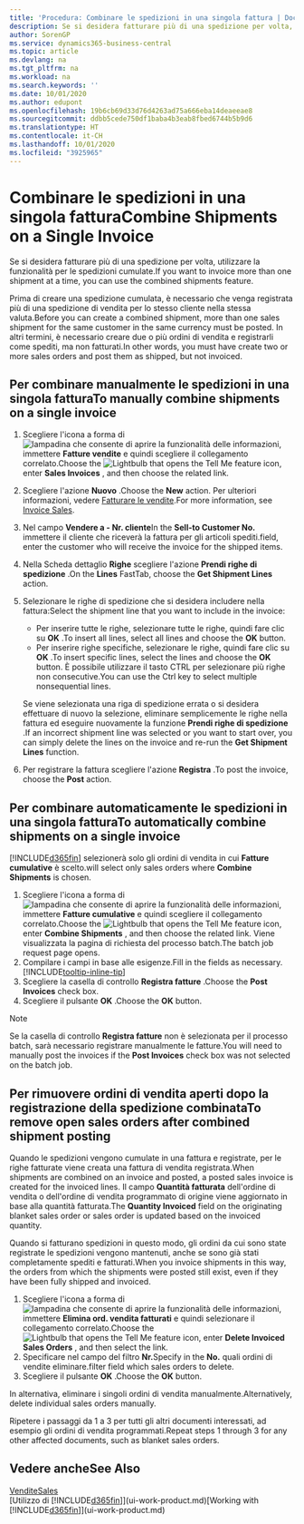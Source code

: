 ```yaml
---
title: 'Procedura: Combinare le spedizioni in una singola fattura | Documenti Microsoft'
description: Se si desidera fatturare più di una spedizione per volta, utilizzare la funzionalità per le spedizioni cumulate.
author: SorenGP
ms.service: dynamics365-business-central
ms.topic: article
ms.devlang: na
ms.tgt_pltfrm: na
ms.workload: na
ms.search.keywords: ''
ms.date: 10/01/2020
ms.author: edupont
ms.openlocfilehash: 19b6cb69d33d76d4263ad75a666eba14deaeeae8
ms.sourcegitcommit: ddbb5cede750df1baba4b3eab8fbed6744b5b9d6
ms.translationtype: HT
ms.contentlocale: it-CH
ms.lasthandoff: 10/01/2020
ms.locfileid: "3925965"
---
```

# <a name="combine-shipments-on-a-single-invoice"></a><span data-ttu-id="33054-103">Combinare le spedizioni in una singola fattura</span><span class="sxs-lookup"><span data-stu-id="33054-103">Combine Shipments on a Single Invoice</span></span>
<span data-ttu-id="33054-104">Se si desidera fatturare più di una spedizione per volta, utilizzare la funzionalità per le spedizioni cumulate.</span><span class="sxs-lookup"><span data-stu-id="33054-104">If you want to invoice more than one shipment at a time, you can use the combined shipments feature.</span></span>  

<span data-ttu-id="33054-105">Prima di creare una spedizione cumulata, è necessario che venga registrata più di una spedizione di vendita per lo stesso cliente nella stessa valuta.</span><span class="sxs-lookup"><span data-stu-id="33054-105">Before you can create a combined shipment, more than one sales shipment for the same customer in the same currency must be posted.</span></span> <span data-ttu-id="33054-106">In altri termini, è necessario creare due o più ordini di vendita e registrarli come spediti, ma non fatturati.</span><span class="sxs-lookup"><span data-stu-id="33054-106">In other words, you must have create two or more sales orders and post them as shipped, but not invoiced.</span></span> 

## <a name="to-manually-combine-shipments-on-a-single-invoice"></a><span data-ttu-id="33054-107">Per combinare manualmente le spedizioni in una singola fattura</span><span class="sxs-lookup"><span data-stu-id="33054-107">To manually combine shipments on a single invoice</span></span>  
1. <span data-ttu-id="33054-108">Scegliere l'icona a forma di ![lampadina che consente di aprire la funzionalità delle informazioni](media/ui-search/search_small.png "Informazioni sull'operazione che si desidera eseguire"), immettere **Fatture vendite** e quindi scegliere il collegamento correlato.</span><span class="sxs-lookup"><span data-stu-id="33054-108">Choose the ![Lightbulb that opens the Tell Me feature](media/ui-search/search_small.png "Tell me what you want to do") icon, enter **Sales Invoices** , and then choose the related link.</span></span>  
2. <span data-ttu-id="33054-109">Scegliere l'azione **Nuovo** .</span><span class="sxs-lookup"><span data-stu-id="33054-109">Choose the **New** action.</span></span> <span data-ttu-id="33054-110">Per ulteriori informazioni, vedere [Fatturare le vendite](sales-how-invoice-sales.md).</span><span class="sxs-lookup"><span data-stu-id="33054-110">For more information, see [Invoice Sales](sales-how-invoice-sales.md).</span></span>
3. <span data-ttu-id="33054-111">Nel campo **Vendere a - Nr. cliente**</span><span class="sxs-lookup"><span data-stu-id="33054-111">In the **Sell-to Customer No.**</span></span> <span data-ttu-id="33054-112">immettere il cliente che riceverà la fattura per gli articoli spediti.</span><span class="sxs-lookup"><span data-stu-id="33054-112">field, enter the customer who will receive the invoice for the shipped items.</span></span>  
4. <span data-ttu-id="33054-113">Nella Scheda dettaglio **Righe** scegliere l'azione **Prendi righe di spedizione** .</span><span class="sxs-lookup"><span data-stu-id="33054-113">On the **Lines** FastTab, choose the **Get Shipment Lines** action.</span></span>  
5. <span data-ttu-id="33054-114">Selezionare le righe di spedizione che si desidera includere nella fattura:</span><span class="sxs-lookup"><span data-stu-id="33054-114">Select the shipment line that you want to include in the invoice:</span></span>  

    - <span data-ttu-id="33054-115">Per inserire tutte le righe, selezionare tutte le righe, quindi fare clic su **OK** .</span><span class="sxs-lookup"><span data-stu-id="33054-115">To insert all lines, select all lines and choose the **OK** button.</span></span>  
    - <span data-ttu-id="33054-116">Per inserire righe specifiche, selezionare le righe, quindi fare clic su **OK** .</span><span class="sxs-lookup"><span data-stu-id="33054-116">To insert specific lines, select the lines and choose the **OK** button.</span></span> <span data-ttu-id="33054-117">È possibile utilizzare il tasto CTRL per selezionare più righe non consecutive.</span><span class="sxs-lookup"><span data-stu-id="33054-117">You can use the Ctrl key to select multiple nonsequential lines.</span></span>  

    <span data-ttu-id="33054-118">Se viene selezionata una riga di spedizione errata o si desidera effettuare di nuovo la selezione, eliminare semplicemente le righe nella fattura ed eseguire nuovamente la funzione **Prendi righe di spedizione** .</span><span class="sxs-lookup"><span data-stu-id="33054-118">If an incorrect shipment line was selected or you want to start over, you can simply delete the lines on the invoice and re-run the **Get Shipment Lines** function.</span></span>  
7. <span data-ttu-id="33054-119">Per registrare la fattura scegliere l'azione **Registra** .</span><span class="sxs-lookup"><span data-stu-id="33054-119">To post the invoice, choose the **Post** action.</span></span>  

## <a name="to-automatically-combine-shipments-on-a-single-invoice"></a><span data-ttu-id="33054-120">Per combinare automaticamente le spedizioni in una singola fattura</span><span class="sxs-lookup"><span data-stu-id="33054-120">To automatically combine shipments on a single invoice</span></span>  
[!INCLUDE[d365fin](includes/d365fin_md.md)] <span data-ttu-id="33054-121">selezionerà solo gli ordini di vendita in cui **Fatture cumulative** è scelto.</span><span class="sxs-lookup"><span data-stu-id="33054-121">will select only sales orders where **Combine Shipments** is chosen.</span></span> 

1. <span data-ttu-id="33054-122">Scegliere l'icona a forma di ![lampadina che consente di aprire la funzionalità delle informazioni](media/ui-search/search_small.png "Informazioni sull'operazione che si desidera eseguire"), immettere **Fatture cumulative** e quindi scegliere il collegamento correlato.</span><span class="sxs-lookup"><span data-stu-id="33054-122">Choose the ![Lightbulb that opens the Tell Me feature](media/ui-search/search_small.png "Tell me what you want to do") icon, enter **Combine Shipments** , and then choose the related link.</span></span> <span data-ttu-id="33054-123">Viene visualizzata la pagina di richiesta del processo batch.</span><span class="sxs-lookup"><span data-stu-id="33054-123">The batch job request page opens.</span></span>  
2. <span data-ttu-id="33054-124">Compilare i campi in base alle esigenze.</span><span class="sxs-lookup"><span data-stu-id="33054-124">Fill in the fields as necessary.</span></span> [!INCLUDE[tooltip-inline-tip](includes/tooltip-inline-tip_md.md)]
3. <span data-ttu-id="33054-125">Scegliere la casella di controllo **Registra fatture** .</span><span class="sxs-lookup"><span data-stu-id="33054-125">Choose the **Post Invoices** check box.</span></span>  
4. <span data-ttu-id="33054-126">Scegliere il pulsante **OK** .</span><span class="sxs-lookup"><span data-stu-id="33054-126">Choose the **OK** button.</span></span>  

> [!NOTE]  
>  <span data-ttu-id="33054-127">Se la casella di controllo **Registra fatture** non è selezionata per il processo batch, sarà necessario registrare manualmente le fatture.</span><span class="sxs-lookup"><span data-stu-id="33054-127">You will need to manually post the invoices if the **Post Invoices** check box was not selected on the batch job.</span></span>  

## <a name="to-remove-open-sales-orders-after-combined-shipment-posting"></a><span data-ttu-id="33054-128">Per rimuovere ordini di vendita aperti dopo la registrazione della spedizione combinata</span><span class="sxs-lookup"><span data-stu-id="33054-128">To remove open sales orders after combined shipment posting</span></span> 
<span data-ttu-id="33054-129">Quando le spedizioni vengono cumulate in una fattura e registrate, per le righe fatturate viene creata una fattura di vendita registrata.</span><span class="sxs-lookup"><span data-stu-id="33054-129">When shipments are combined on an invoice and posted, a posted sales invoice is created for the invoiced lines.</span></span> <span data-ttu-id="33054-130">Il campo **Quantità fatturata** dell'ordine di vendita o dell'ordine di vendita programmato di origine viene aggiornato in base alla quantità fatturata.</span><span class="sxs-lookup"><span data-stu-id="33054-130">The **Quantity Invoiced** field on the originating blanket sales order or sales order is updated based on the invoiced quantity.</span></span>  

<span data-ttu-id="33054-131">Quando si fatturano spedizioni in questo modo, gli ordini da cui sono state registrate le spedizioni vengono mantenuti, anche se sono già stati completamente spediti e fatturati.</span><span class="sxs-lookup"><span data-stu-id="33054-131">When you invoice shipments in this way, the orders from which the shipments were posted still exist, even if they have been fully shipped and invoiced.</span></span>   

1. <span data-ttu-id="33054-132">Scegliere l'icona a forma di ![lampadina che consente di aprire la funzionalità delle informazioni](media/ui-search/search_small.png "Informazioni sull'operazione che si desidera eseguire"), immettere **Elimina ord. vendita fatturati** e quindi selezionare il collegamento correlato.</span><span class="sxs-lookup"><span data-stu-id="33054-132">Choose the ![Lightbulb that opens the Tell Me feature](media/ui-search/search_small.png "Tell me what you want to do") icon, enter **Delete Invoiced Sales Orders** , and then select the link.</span></span>  
2. <span data-ttu-id="33054-133">Specificare nel campo del filtro **Nr.**</span><span class="sxs-lookup"><span data-stu-id="33054-133">Specify in the **No.**</span></span> <span data-ttu-id="33054-134">quali ordini di vendite eliminare.</span><span class="sxs-lookup"><span data-stu-id="33054-134">filter field which sales orders to delete.</span></span>  
3. <span data-ttu-id="33054-135">Scegliere il pulsante **OK** .</span><span class="sxs-lookup"><span data-stu-id="33054-135">Choose the **OK** button.</span></span>  

<span data-ttu-id="33054-136">In alternativa, eliminare i singoli ordini di vendita manualmente.</span><span class="sxs-lookup"><span data-stu-id="33054-136">Alternatively, delete individual sales orders manually.</span></span>  

<span data-ttu-id="33054-137">Ripetere i passaggi da 1 a 3 per tutti gli altri documenti interessati, ad esempio gli ordini di vendita programmati.</span><span class="sxs-lookup"><span data-stu-id="33054-137">Repeat steps 1 through 3 for any other affected documents, such as blanket sales orders.</span></span>

## <a name="see-also"></a><span data-ttu-id="33054-138">Vedere anche</span><span class="sxs-lookup"><span data-stu-id="33054-138">See Also</span></span>  
[<span data-ttu-id="33054-139">Vendite</span><span class="sxs-lookup"><span data-stu-id="33054-139">Sales</span></span>](sales-manage-sales.md)  
<span data-ttu-id="33054-140">[Utilizzo di [!INCLUDE[d365fin](includes/d365fin_md.md)]](ui-work-product.md)</span><span class="sxs-lookup"><span data-stu-id="33054-140">[Working with [!INCLUDE[d365fin](includes/d365fin_md.md)]](ui-work-product.md)</span></span>
